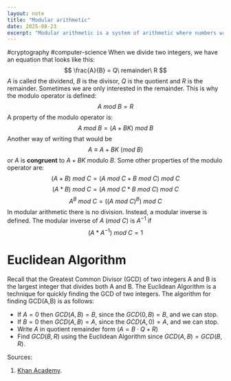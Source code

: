 ```yaml
---
layout: note
title: "Modular arithmetic"
date: 2025-08-23
excerpt: "Modular arithmetic is a system of arithmetic where numbers wrap around after reaching a certain value, defined by the modulus."
---
```


#cryptography #computer-science 
When we divide two integers, we have an equation that looks like this:
$$
\frac{A}{B} = Q\ remainder\ R
$$
$A$ is called the dividend, $B$ is the divisor, $Q$ is the quotient and $R$ is the remainder.
Sometimes we are only interested in the remainder. This is why the modulo operator is defined:
$$
A\ mod\ B = R
$$
A property of the modulo operator is:
$$
A\ mod\ B = (A + BK)\ mod\ B
$$
Another way of writing that would be
$$
A \equiv A+BK\ (mod\ B)
$$
or $A$ is __congruent__ to $A + BK$ modulo $B$.
Some other properties of the modulo operator are:
$$
(A + B)\ mod\ C = (A\ mod\ C + B\ mod\ C)\ mod\ C
$$
$$
(A * B)\ mod\ C = (A\ mod\ C * B\ mod\ C)\ mod\ C
$$
$$
A^B \ mod\ C = ((A\ mod\ C)^B)\ mod\ C
$$
In modular arithmetic there is no division. Instead, a modular inverse is defined. The modular inverse of $A$ ($mod\ C$) is $A^{-1}$ if 
$$
(A * A^{-1})\ mod\ C = 1
$$
# Euclidean Algorithm
Recall that the Greatest Common Divisor (GCD) of two integers A and B is the largest integer that divides both A and B.
The Euclidean Algorithm is a technique for quickly finding the GCD of two integers.
The algorithm for finding GCD(A,B) is as follows:
- If $A = 0$ then $GCD (A, B) = B$, since the $GCD (0, B) = B$, and we can stop.  
- If $B = 0$ then $GCD(A, B) = A$, since the $GCD (A, 0) = A,$ and we can stop.  
- Write $A$ in quotient remainder form $(A = B⋅Q + R)$
- Find $GCD(B, R)$ using the Euclidean Algorithm since $GCD(A, B) = GCD(B, R)$.

Sources:
1. [Khan Academy](https://www.khanacademy.org/computing/computer-science/cryptography).